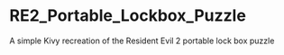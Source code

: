 # RE2_Portable_Lockbox_Puzzle
A simple Kivy recreation of the Resident Evil 2 portable lock box puzzle
